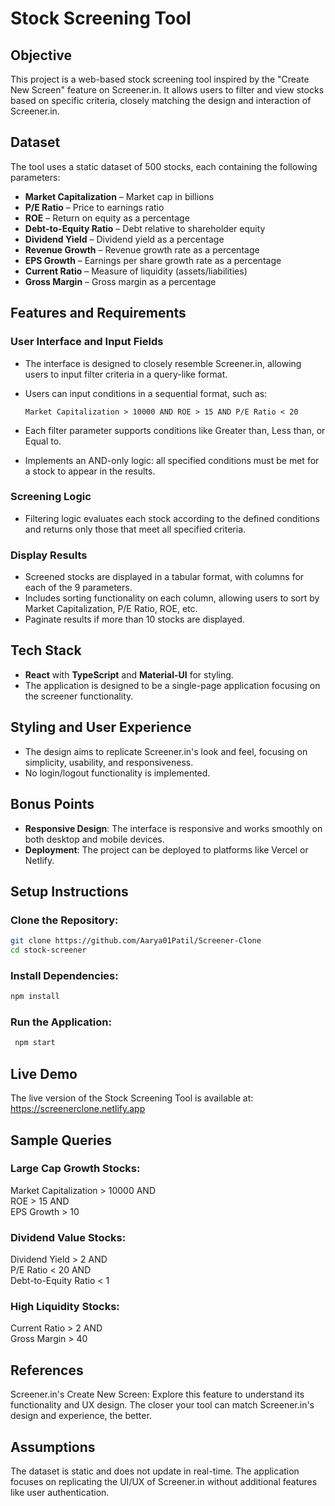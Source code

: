 # Stock Screening Tool

## Objective
This project is a web-based stock screening tool inspired by the "Create New Screen" feature on Screener.in. It allows users to filter and view stocks based on specific criteria, closely matching the design and interaction of Screener.in.

## Dataset
The tool uses a static dataset of 500 stocks, each containing the following parameters:
- **Market Capitalization** – Market cap in billions
- **P/E Ratio** – Price to earnings ratio
- **ROE** – Return on equity as a percentage
- **Debt-to-Equity Ratio** – Debt relative to shareholder equity
- **Dividend Yield** – Dividend yield as a percentage
- **Revenue Growth** – Revenue growth rate as a percentage
- **EPS Growth** – Earnings per share growth rate as a percentage
- **Current Ratio** – Measure of liquidity (assets/liabilities)
- **Gross Margin** – Gross margin as a percentage

## Features and Requirements

### User Interface and Input Fields
- The interface is designed to closely resemble Screener.in, allowing users to input filter criteria in a query-like format.
- Users can input conditions in a sequential format, such as:

  `Market Capitalization > 10000 AND ROE > 15 AND P/E Ratio < 20`

- Each filter parameter supports conditions like Greater than, Less than, or Equal to.
- Implements an AND-only logic: all specified conditions must be met for a stock to appear in the results.

### Screening Logic
- Filtering logic evaluates each stock according to the defined conditions and returns only those that meet all specified criteria.

### Display Results
- Screened stocks are displayed in a tabular format, with columns for each of the 9 parameters.
- Includes sorting functionality on each column, allowing users to sort by Market Capitalization, P/E Ratio, ROE, etc.
- Paginate results if more than 10 stocks are displayed.

## Tech Stack
- **React** with **TypeScript** and **Material-UI** for styling.
- The application is designed to be a single-page application focusing on the screener functionality.

## Styling and User Experience
- The design aims to replicate Screener.in's look and feel, focusing on simplicity, usability, and responsiveness.
- No login/logout functionality is implemented.

## Bonus Points
- **Responsive Design**: The interface is responsive and works smoothly on both desktop and mobile devices.
- **Deployment**: The project can be deployed to platforms like Vercel or Netlify.

## Setup Instructions

### Clone the Repository:
```bash
git clone https://github.com/Aarya01Patil/Screener-Clone
cd stock-screener
```

### Install Dependencies:
```bash
npm install
```

### Run the Application:
```bash
 npm start
```

## Live Demo

The live version of the Stock Screening Tool is available at: https://screenerclone.netlify.app

## Sample Queries

### Large Cap Growth Stocks:
Market Capitalization > 10000 AND <br>
ROE > 15 AND <br>
EPS Growth > 10

### Dividend Value Stocks:
Dividend Yield > 2 AND <br>
P/E Ratio < 20 AND <br>
Debt-to-Equity Ratio < 1

### High Liquidity Stocks:
Current Ratio > 2 AND <br>
Gross Margin > 40

## References
Screener.in's Create New Screen: Explore this feature to understand its functionality and UX design. The closer your tool can match Screener.in's design and experience, the better.

## Assumptions
The dataset is static and does not update in real-time.
The application focuses on replicating the UI/UX of Screener.in without additional features like user authentication.
